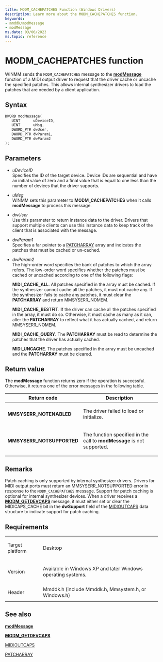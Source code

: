```yaml
---
title: MODM_CACHEPATCHES Function (Windows Drivers)
description: Learn more about the MODM_CACHEPATCHES function.
keywords:
- mmddk/modMessage
- modMessage
ms.date: 03/06/2023
ms.topic: reference
---
```


# MODM\_CACHEPATCHES function

WINMM sends the `MODM_CACHEPATCHES` message to the [**modMessage**](mod-message.md) function of a MIDI output driver to request that the driver cache or uncache the specified patches. This allows internal synthesizer drivers to load the patches that are needed by a client application.

## Syntax

``` c++
DWORD modMessage(
   UINT      uDeviceID,
   UINT      uMsg,
   DWORD_PTR dwUser,
   DWORD_PTR dwParam1,
   DWORD_PTR dwParam2
);
```

## Parameters

- *uDeviceID*  
  Specifies the ID of the target device. Device IDs are sequential and have an initial value of zero and a final value that is equal to one less than the number of devices that the driver supports.

- *uMsg*  
  WINMM sets this parameter to **MODM\_CACHEPATCHES** when it calls **modMessage** to process this message.

- *dwUser*  
  Use this parameter to return instance data to the driver. Drivers that support multiple clients can use this instance data to keep track of the client that is associated with the message.

- *dwParam1*  
  Specifies a far pointer to a [PATCHARRAY](/windows/win32/multimedia/patcharray) array and indicates the patches that must be cached or un-cached.

- *dwParam2*  
  The high-order word specifies the bank of patches to which the array refers. The low-order word specifies whether the patches must be cached or uncached according to one of the following flags:

  **MIDI\_CACHE\_ALL**. All patches specified in the array must be cached. If the synthesizer cannot cache all the patches, it must not cache any. If the synthesizer fails to cache any patches, it must clear the **PATCHARRAY** and return MMSYSERR\_NOMEM.

  **MIDI\_CACHE\_BESTFIT**. If the driver can cache all the patches specified in the array, it must do so. Otherwise, it must cache as many as it can, alter the **PATCHARRAY** to reflect what it has actually cached, and return MMSYSERR\_NOMEM.

  **MIDI\_CACHE\_QUERY**. The **PATCHARRAY** must be read to determine the patches that the driver has actually cached.

  **MIDI\_UNCACHE**. The patches specified in the array must be uncached and the **PATCHARRAY** must be cleared.

## Return value

The **modMessage** function returns zero if the operation is successful. Otherwise, it returns one of the error messages in the following table.

<table>
<thead>
<tr class="header">
<th>Return code</th>
<th>Description</th>
</tr>
</thead>
<tbody>
<tr class="odd">
<td><strong>MMSYSERR_NOTENABLED</strong></td>
<td><p>The driver failed to load or initialize.</p></td>
</tr>
<tr class="even">
<td><strong>MMSYSERR_NOTSUPPORTED</strong></td>
<td><p>The function specified in the call to <strong>modMessage</strong> is not supported.</p></td>
</tr>
</tbody>
</table>

## Remarks

Patch caching is only supported by internal synthesizer drivers. Drivers for MIDI output ports must return an MMSYSERR\_NOTSUPPORTED error in response to the `MODM_CACHEPATCHES` message. Support for patch caching is optional for internal synthesizer devices. When a driver receives a [**MODM\_GETDEVCAPS**](modm-getdevcaps.md) message, it must either set or clear the MIDICAPS\_CACHE bit in the **dwSupport** field of the [MIDIOUTCAPS](/windows/win32/api/mmeapi/ns-mmeapi-midioutcaps) data structure to indicate support for patch caching.

## Requirements

<table>
<tbody>
<tr class="odd">
<td><p>Target platform</p></td>
<td>Desktop</td>
</tr>
<tr class="even">
<td><p>Version</p></td>
<td><p>Available in Windows XP and later Windows operating systems.</p></td>
</tr>
<tr class="odd">
<td><p>Header</p></td>
<td>Mmddk.h (include Mmddk.h, Mmsystem.h, or Windows.h)</td>
</tr>
</tbody>
</table>

## See also

[**modMessage**](mod-message.md)

[**MODM\_GETDEVCAPS**](modm-getdevcaps.md)

[MIDIOUTCAPS](/windows/win32/api/mmeapi/ns-mmeapi-midioutcaps)

[PATCHARRAY](/windows/win32/multimedia/patcharray)
